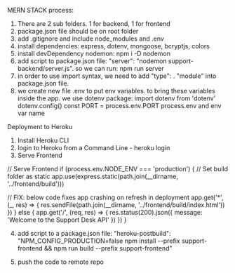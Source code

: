 MERN STACK process:
1. There are 2 sub folders. 1 for backend, 1 for frontend
2. package.json file should be on root folder
3. add .gitignore and include node_modules and .env
4. install dependencies: express, dotenv, mongoose, bcryptjs, colors
5. install devDependency nodemon: npm i -D nodemon
6. add script to package.json file:  "server": "nodemon support-backend/server.js". so we can run: npm run server
7. in order to use import syntax, we need to add  "type": . "module" into package.json file.
8. we create new file .env to put env variables. to bring these variables inside the app. we use dotenv package:
   import dotenv from 'dotenv'       dotenv.config()
   const PORT = process.env.PORT    process.env and env var name


Deployment to Heroku

1. Install Heroku CLI 
2. login to Heroku from a Command Line - heroku login
3. Serve Frontend

// Serve Frontend
if (process.env.NODE_ENV === 'production') {
  // Set build folder as static
  app.use(express.static(path.join(__dirname, '../frontend/build')))

  // FIX: below code fixes app crashing on refresh in deployment
  app.get('*', (_, res) => {
    res.sendFile(path.join(__dirname, '../frontend/build/index.html'))
  })
} else {
  app.get('/', (req, res) => {
    res.status(200).json({ message: 'Welcome to the Support Desk API' })
  })
}

4. add script to a package.json file:  "heroku-postbuild": "NPM_CONFIG_PRODUCTION=false npm install --prefix support-frontend && npm run build --prefix support-frontend"

5. push the code to remote repo

